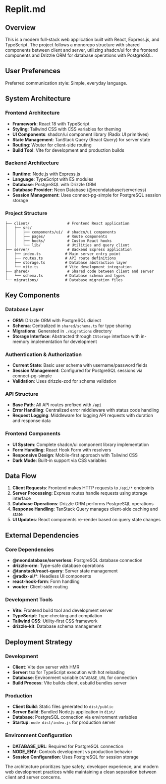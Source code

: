 # Replit.md

## Overview

This is a modern full-stack web application built with React, Express.js, and TypeScript. The project follows a monorepo structure with shared components between client and server, utilizing shadcn/ui for the frontend components and Drizzle ORM for database operations with PostgreSQL.

## User Preferences

Preferred communication style: Simple, everyday language.

## System Architecture

### Frontend Architecture
- **Framework**: React 18 with TypeScript
- **Styling**: Tailwind CSS with CSS variables for theming
- **UI Components**: shadcn/ui component library (Radix UI primitives)
- **State Management**: TanStack Query (React Query) for server state
- **Routing**: Wouter for client-side routing
- **Build Tool**: Vite for development and production builds

### Backend Architecture
- **Runtime**: Node.js with Express.js
- **Language**: TypeScript with ES modules
- **Database**: PostgreSQL with Drizzle ORM
- **Database Provider**: Neon Database (@neondatabase/serverless)
- **Session Management**: Uses connect-pg-simple for PostgreSQL session storage

### Project Structure
```
├── client/                 # Frontend React application
│   ├── src/
│   │   ├── components/ui/  # shadcn/ui components
│   │   ├── pages/          # Route components
│   │   ├── hooks/          # Custom React hooks
│   │   └── lib/            # Utilities and query client
├── server/                 # Backend Express application
│   ├── index.ts           # Main server entry point
│   ├── routes.ts          # API route definitions
│   ├── storage.ts         # Database abstraction layer
│   └── vite.ts            # Vite development integration
├── shared/                 # Shared code between client and server
│   └── schema.ts          # Database schema and types
└── migrations/            # Database migration files
```

## Key Components

### Database Layer
- **ORM**: Drizzle ORM with PostgreSQL dialect
- **Schema**: Centralized in `shared/schema.ts` for type sharing
- **Migrations**: Generated in `./migrations` directory
- **Storage Interface**: Abstracted through `IStorage` interface with in-memory implementation for development

### Authentication & Authorization
- **Current State**: Basic user schema with username/password fields
- **Session Management**: Configured for PostgreSQL sessions via connect-pg-simple
- **Validation**: Uses drizzle-zod for schema validation

### API Structure
- **Base Path**: All API routes prefixed with `/api`
- **Error Handling**: Centralized error middleware with status code handling
- **Request Logging**: Middleware for logging API requests with duration and response data

### Frontend Components
- **UI System**: Complete shadcn/ui component library implementation
- **Form Handling**: React Hook Form with resolvers
- **Responsive Design**: Mobile-first approach with Tailwind CSS
- **Dark Mode**: Built-in support via CSS variables

## Data Flow

1. **Client Requests**: Frontend makes HTTP requests to `/api/*` endpoints
2. **Server Processing**: Express routes handle requests using storage interface
3. **Database Operations**: Drizzle ORM performs PostgreSQL operations
4. **Response Handling**: TanStack Query manages client-side caching and state
5. **UI Updates**: React components re-render based on query state changes

## External Dependencies

### Core Dependencies
- **@neondatabase/serverless**: PostgreSQL database connection
- **drizzle-orm**: Type-safe database operations
- **@tanstack/react-query**: Server state management
- **@radix-ui/***: Headless UI components
- **react-hook-form**: Form handling
- **wouter**: Client-side routing

### Development Tools
- **Vite**: Frontend build tool and development server
- **TypeScript**: Type checking and compilation
- **Tailwind CSS**: Utility-first CSS framework
- **drizzle-kit**: Database schema management

## Deployment Strategy

### Development
- **Client**: Vite dev server with HMR
- **Server**: tsx for TypeScript execution with hot reloading
- **Database**: Environment variable `DATABASE_URL` for connection
- **Build Process**: Vite builds client, esbuild bundles server

### Production
- **Client Build**: Static files generated to `dist/public`
- **Server Build**: Bundled Node.js application in `dist/`
- **Database**: PostgreSQL connection via environment variables
- **Startup**: `node dist/index.js` for production server

### Environment Configuration
- **DATABASE_URL**: Required for PostgreSQL connection
- **NODE_ENV**: Controls development vs production behavior
- **Session Configuration**: Uses PostgreSQL for session storage

The architecture prioritizes type safety, developer experience, and modern web development practices while maintaining a clean separation between client and server concerns.